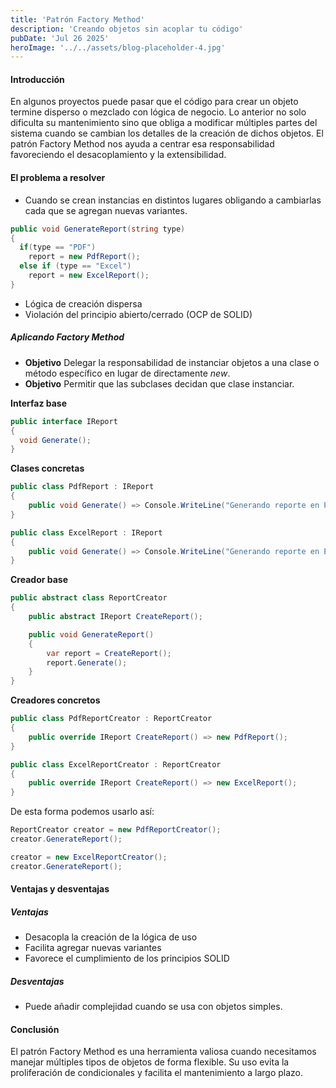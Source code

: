 ```yaml
---
title: 'Patrón Factory Method'
description: 'Creando objetos sin acoplar tu código'
pubDate: 'Jul 26 2025'
heroImage: '../../assets/blog-placeholder-4.jpg'
---
```


#### Introducción
En algunos proyectos puede pasar que el código para crear un objeto termine disperso o mezclado con lógica de negocio. Lo anterior no solo dificulta su mantenimiento sino que obliga a modificar múltiples partes del sistema cuando se cambian los detalles de la creación de dichos objetos. El patrón Factory Method nos ayuda a centrar esa responsabilidad favoreciendo el desacoplamiento y la extensibilidad.

#### El problema a resolver
- Cuando se crean instancias en distintos lugares obligando a cambiarlas cada que se agregan nuevas variantes.

```csharp
public void GenerateReport(string type)
{
  if(type == "PDF")
    report = new PdfReport();
  else if (type == "Excel")
    report = new ExcelReport();
}
```
- Lógica de creación dispersa
- Violación del principio abierto/cerrado (OCP de SOLID)

##### Aplicando Factory Method
- **Objetivo** Delegar la responsabilidad de instanciar objetos a una clase o método específico en lugar de directamente *new*.
- **Objetivo** Permitir que las subclases decidan que clase instanciar.

**Interfaz base**
```csharp
public interface IReport
{
  void Generate();
}
```
**Clases concretas**
```csharp
public class PdfReport : IReport
{
    public void Generate() => Console.WriteLine("Generando reporte en PDF");
}

public class ExcelReport : IReport
{
    public void Generate() => Console.WriteLine("Generando reporte en Excel");
}
```
**Creador base**
```csharp
public abstract class ReportCreator
{
    public abstract IReport CreateReport();

    public void GenerateReport()
    {
        var report = CreateReport();
        report.Generate();
    }
}
```
**Creadores concretos**
```csharp
public class PdfReportCreator : ReportCreator
{
    public override IReport CreateReport() => new PdfReport();
}

public class ExcelReportCreator : ReportCreator
{
    public override IReport CreateReport() => new ExcelReport();
}
```

De esta forma podemos usarlo así:
```csharp
ReportCreator creator = new PdfReportCreator();
creator.GenerateReport();

creator = new ExcelReportCreator();
creator.GenerateReport();
```

#### Ventajas y desventajas
##### Ventajas
- Desacopla la creación de la lógica de uso
- Facilita agregar nuevas variantes
- Favorece el cumplimiento de los principios SOLID

##### Desventajas
- Puede añadir complejidad cuando se usa con objetos simples.

#### Conclusión
El patrón Factory Method es una herramienta valiosa cuando necesitamos manejar múltiples tipos de objetos de forma flexible. Su uso evita la proliferación de condicionales y facilita el mantenimiento a largo plazo.


